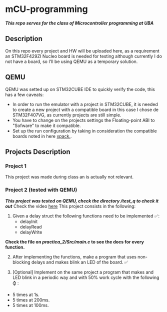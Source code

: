 # mCU-programming

***This repo serves for the class of Microcontroller programming at UBA***

## Description
On this repo every project and HW will be uploaded here, as a requirement an STM32F429ZI Nucleo board is needed for testing although currently I do not have a board, so I'll be using QEMU as a temporary solution.

## QEMU
QEMU was setted up on STM32CUBE IDE to quickly verify the code, this has a few caveats:

- In order to run the emulator with a project in STM32CUBE, it is needed to create a new project with a compatible board in this case I chose de STM32F407VG, as currently projects are still simple.
- You have to change on the projects settings the Floating-point ABI to "Sofware" to make it compatible.
- Set up the run configuration by taking in consideration the compatible boards noted in here [xpack.](https://xpack.github.io/blog/2021/10/17/qemu-arm-v2-8-0-13-released/).


## Projects Description

### Project 1
This project was made during class an is actually not relevant.

### Project 2 (tested with QEMU)
***This project was tested on QEMU, check the directory /test_q to check it out***
Check the video [here](/assets/Screencast%20from%2009-03-24%2022:38:48.webm) 
This project consists in the following:

1. Given a delay struct the following functions need to be implemented :white_check_mark::
    - delayInit
    - delayRead
    - delayWrite

**Check the file on ***practica_2/Src/main.c*** to see the docs for every function.**

2.  After implementing the functions, make a program that uses  non-blocking delays and makes blink an LED of the board. :white_check_mark:

3. [Optional] Implement on the same project a program that makes and LED blink in a periodic way and with 50% work cycle with the following :watch: :
- 5 times at 1s.
- 5 times at 200ms.
- 5 times at 100ms. 

